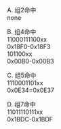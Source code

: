 A. 组2命中  
none  

B. 组4命中  
11000111100xx  
0x18F0-0x18F3  
101100xx  
0x00B0-0x00B3

C. 组5命中  
1110001101xx  
0x0E34=0x0E37  

D. 组7命中  
11011110111xx  
0x1BDC-0x1BDF  
